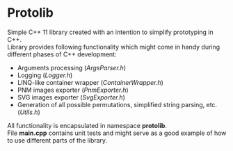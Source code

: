 # Protolib  

Simple C++ 11 library created with an intention to simplify prototyping in C++.  
Library provides following functionality which might come in handy during different phases of C++ development:
* Arguments processing (*ArgsParser.h*)  
* Logging (*Logger.h*)
* LINQ-like container wrapper (*ContainerWrapper.h*)
* PNM images exporter (*PnmExporter.h*)
* SVG images exporter (*SvgExporter.h*)
* Generation of all possible permutations, simplified string parsing, etc. (*Utils.h*)  

All functionality is encapsulated in namespace **protolib**.  
File **main.cpp** contains unit tests and might serve as a good example of how to use different parts of the library.
